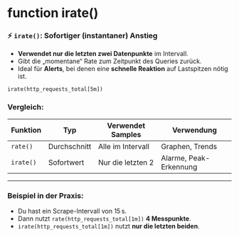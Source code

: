 # function irate()

### ⚡ `irate()`: **Sofortiger (instantaner) Anstieg**

* **Verwendet nur die letzten zwei Datenpunkte** im Intervall.
* Gibt die „momentane“ Rate zum Zeitpunkt des Queries zurück.
* Ideal für **Alerts**, bei denen eine **schnelle Reaktion** auf Lastspitzen nötig ist.

```promql
irate(http_requests_total[5m])
```

### Vergleich:

| Funktion  | Typ          | Verwendet Samples | Verwendung             |
| --------- | ------------ | ----------------- | ---------------------- |
| `rate()`  | Durchschnitt | Alle im Intervall | Graphen, Trends        |
| `irate()` | Sofortwert   | Nur die letzten 2 | Alarme, Peak-Erkennung |

---

### Beispiel in der Praxis:

* Du hast ein Scrape-Intervall von 15 s.
* Dann nutzt `rate(http_requests_total[1m])` **4 Messpunkte**.
* `irate(http_requests_total[1m])` nutzt **nur die letzten beiden**.

